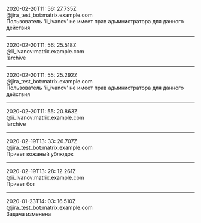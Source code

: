 2020-02-20T11: 56: 27.735Z  
@jira_test_bot:matrix.example.com  
Пользователь 'ii_ivanov' не имеет прав администратора для данного действия  
* * *  
2020-02-20T11: 56: 25.518Z  
@ii_ivanov:matrix.example.com  
!archive  
* * *  
2020-02-20T11: 55: 25.292Z  
@jira_test_bot:matrix.example.com  
Пользователь 'ii_ivanov' не имеет прав администратора для данного действия  
* * *  
2020-02-20T11: 55: 20.863Z  
@ii_ivanov:matrix.example.com  
!archive  
* * *  
2020-02-19T13: 33: 26.707Z  
@jira_test_bot:matrix.example.com  
Привет кожаный ублюдок  
* * *  
2020-02-19T13: 28: 12.261Z  
@ii_ivanov:matrix.example.com  
Привет бот  
* * *  
2020-01-23T14: 03: 16.510Z  
@jira_test_bot:matrix.example.com  
Задача изменена  


